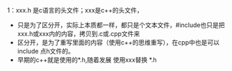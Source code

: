 1：xxx.h 是c语言的头文件；xxx是c\++的头文件，
* 只是为了区分开，实际上本质都一样，都只是个文本文件，#include也只是把xxx.h或xxx内的内容，拷贝到.c或.cpp文件来
* 区分开，是为了重写里面的内容（使用c++的思维重写），在cpp中也是可以 include 点h文件的。
* 早期的c\++就是使用的*.h,随着发展 使用xxx替换 *.h